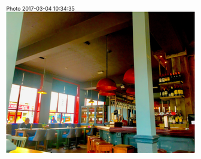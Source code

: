 <!--
title: Photo 2017-03-04 10:34:35
date: Sat Mar 04 2017 10:34:35 GMT+0000 (Greenwich Mean Time)
tags: saturday,morning,newly,refurbished,station
-->
Photo 2017-03-04 10:34:35
![](157977892072-0.jpg)
